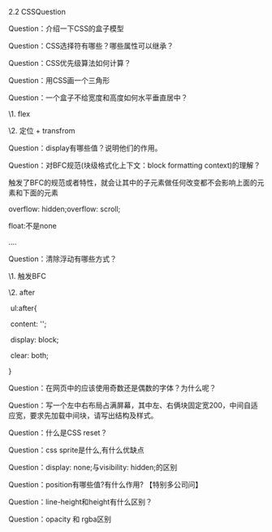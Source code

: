 
2.2 CSSQuestion

Question：介绍一下CSS的盒子模型

Question：CSS选择符有哪些？哪些属性可以继承？

Question：CSS优先级算法如何计算？

Question：用CSS画一个三角形

Question：一个盒子不给宽度和高度如何水平垂直居中？

\1. flex

\2. 定位 + transfrom

Question：display有哪些值？说明他们的作用。

Question：对BFC规范(块级格式化上下文：block formatting context)的理解？

触发了BFC的规范或者特性，就会让其中的子元素做任何改变都不会影响上面的元素和下面的元素

overflow: hidden;overflow: scroll;

float:不是none

....

Question：清除浮动有哪些方式？

\1. 触发BFC

\2. after

​    ul:after{

​      content: '';

​      display: block;

​      clear: both;

  }

Question：在网页中的应该使用奇数还是偶数的字体？为什么呢？

Question：写一个左中右布局占满屏幕，其中左、右俩块固定宽200，中间自适应宽，要求先加载中间块，请写出结构及样式。

Question：什么是CSS reset？

Question：css sprite是什么,有什么优缺点

Question：display: none;与visibility: hidden;的区别

Question：position有哪些值?有什么作用? 【特别多公司问】

Question：line-height和height有什么区别？

Question：opacity 和 rgba区别